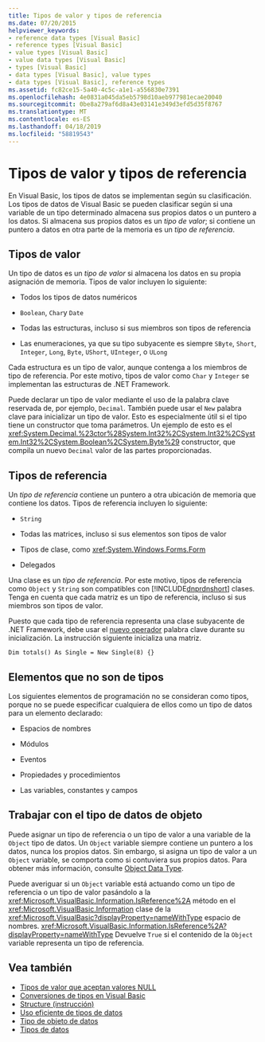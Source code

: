 ```yaml
---
title: Tipos de valor y tipos de referencia
ms.date: 07/20/2015
helpviewer_keywords:
- reference data types [Visual Basic]
- reference types [Visual Basic]
- value types [Visual Basic]
- value data types [Visual Basic]
- types [Visual Basic]
- data types [Visual Basic], value types
- data types [Visual Basic], reference types
ms.assetid: fc82ce15-5a40-4c5c-a1e1-a556830e7391
ms.openlocfilehash: 4e0831a045da5eb5798d10aeb977981ecae20040
ms.sourcegitcommit: 0be8a279af6d8a43e03141e349d3efd5d35f8767
ms.translationtype: MT
ms.contentlocale: es-ES
ms.lasthandoff: 04/18/2019
ms.locfileid: "58819543"
---
```

# <a name="value-types-and-reference-types"></a>Tipos de valor y tipos de referencia
En Visual Basic, los tipos de datos se implementan según su clasificación. Los tipos de datos de Visual Basic se pueden clasificar según si una variable de un tipo determinado almacena sus propios datos o un puntero a los datos. Si almacena sus propios datos es un *tipo de valor*; si contiene un puntero a datos en otra parte de la memoria es un *tipo de referencia*.  
  
## <a name="value-types"></a>Tipos de valor  
 Un tipo de datos es un *tipo de valor* si almacena los datos en su propia asignación de memoria. Tipos de valor incluyen lo siguiente:  
  
-   Todos los tipos de datos numéricos  
  
-   `Boolean`, `Char`y `Date`  
  
-   Todas las estructuras, incluso si sus miembros son tipos de referencia  
  
-   Las enumeraciones, ya que su tipo subyacente es siempre `SByte`, `Short`, `Integer`, `Long`, `Byte`, `UShort`, `UInteger`, o `ULong`  
  
 Cada estructura es un tipo de valor, aunque contenga a los miembros de tipo de referencia. Por este motivo, tipos de valor como `Char` y `Integer` se implementan las estructuras de .NET Framework.  
  
 Puede declarar un tipo de valor mediante el uso de la palabra clave reservada de, por ejemplo, `Decimal`. También puede usar el `New` palabra clave para inicializar un tipo de valor. Esto es especialmente útil si el tipo tiene un constructor que toma parámetros. Un ejemplo de esto es el <xref:System.Decimal.%23ctor%28System.Int32%2CSystem.Int32%2CSystem.Int32%2CSystem.Boolean%2CSystem.Byte%29> constructor, que compila un nuevo `Decimal` valor de las partes proporcionadas.  
  
## <a name="reference-types"></a>Tipos de referencia  
 Un *tipo de referencia* contiene un puntero a otra ubicación de memoria que contiene los datos. Tipos de referencia incluyen lo siguiente:  
  
-   `String`  
  
-   Todas las matrices, incluso si sus elementos son tipos de valor  
  
-   Tipos de clase, como <xref:System.Windows.Forms.Form>  
  
-   Delegados  
  
 Una clase es un *tipo de referencia*. Por este motivo, tipos de referencia como `Object` y `String` son compatibles con [!INCLUDE[dnprdnshort](~/includes/dnprdnshort-md.md)] clases. Tenga en cuenta que cada matriz es un tipo de referencia, incluso si sus miembros son tipos de valor.  
  
 Puesto que cada tipo de referencia representa una clase subyacente de .NET Framework, debe usar el [nuevo operador](../../../../visual-basic/language-reference/operators/new-operator.md) palabra clave durante su inicialización. La instrucción siguiente inicializa una matriz.  
  
```  
Dim totals() As Single = New Single(8) {}  
```  
  
## <a name="elements-that-are-not-types"></a>Elementos que no son de tipos  
 Los siguientes elementos de programación no se consideran como tipos, porque no se puede especificar cualquiera de ellos como un tipo de datos para un elemento declarado:  
  
-   Espacios de nombres  
  
-   Módulos  
  
-   Eventos  
  
-   Propiedades y procedimientos  
  
-   Las variables, constantes y campos  
  
## <a name="working-with-the-object-data-type"></a>Trabajar con el tipo de datos de objeto  
 Puede asignar un tipo de referencia o un tipo de valor a una variable de la `Object` tipo de datos. Un `Object` variable siempre contiene un puntero a los datos, nunca los propios datos. Sin embargo, si asigna un tipo de valor a un `Object` variable, se comporta como si contuviera sus propios datos. Para obtener más información, consulte [Object Data Type](../../../../visual-basic/language-reference/data-types/object-data-type.md).  
  
 Puede averiguar si un `Object` variable está actuando como un tipo de referencia o un tipo de valor pasándolo a la <xref:Microsoft.VisualBasic.Information.IsReference%2A> método en el <xref:Microsoft.VisualBasic.Information> clase de la <xref:Microsoft.VisualBasic?displayProperty=nameWithType> espacio de nombres. <xref:Microsoft.VisualBasic.Information.IsReference%2A?displayProperty=nameWithType> Devuelve `True` si el contenido de la `Object` variable representa un tipo de referencia.  
  
## <a name="see-also"></a>Vea también

- [Tipos de valor que aceptan valores NULL](../../../../visual-basic/programming-guide/language-features/data-types/nullable-value-types.md)
- [Conversiones de tipos en Visual Basic](../../../../visual-basic/programming-guide/language-features/data-types/type-conversions.md)
- [Structure (instrucción)](../../../../visual-basic/language-reference/statements/structure-statement.md)
- [Uso eficiente de tipos de datos](../../../../visual-basic/programming-guide/language-features/data-types/efficient-use-of-data-types.md)
- [Tipo de objeto de datos](../../../../visual-basic/language-reference/data-types/object-data-type.md)
- [Tipos de datos](../../../../visual-basic/programming-guide/language-features/data-types/index.md)
